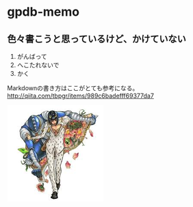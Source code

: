 # gpdb-memo

## 色々書こうと思っているけど、かけていない
1. がんばって
2. へこたれないで
3. かく

Markdownの書き方はここがとても参考になる。  
http://qiita.com/tbpgr/items/989c6badefff69377da7

<img src="img/imgres.jpg">
